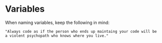 # Variables

When naming variables, keep the following in mind:

`"Always code as if the person who ends up maintaing your code will be a violent psychopath who knows where you live."`
